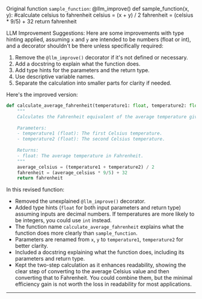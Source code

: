 Original function `sample_function`:
@llm_improve()
def sample_function(x, y):
    #calculate celsius to fahrenheit
    celsius = (x + y) / 2
    fahrenheit = (celsius * 9/5) + 32
    return fahrenheit


LLM Improvement Suggestions:
Here are some improvements with type hinting applied, assuming `x` and `y` are intended to be numbers (float or int), and a decorator shouldn't be there unless specifically required:

1. Remove the `@llm_improve()` decorator if it's not defined or necessary.
2. Add a docstring to explain what the function does.
3. Add type hints for the parameters and the return type.
4. Use descriptive variable names.
5. Separate the calculation into smaller parts for clarity if needed.

Here's the improved version:

```python
def calculate_average_fahrenheit(temperature1: float, temperature2: float) -> float:
    """
    Calculates the Fahrenheit equivalent of the average temperature given two Celsius values.
    
    Parameters:
    - temperature1 (float): The first Celsius temperature.
    - temperature2 (float): The second Celsius temperature.
    
    Returns:
    - float: The average temperature in Fahrenheit.
    """
    average_celsius = (temperature1 + temperature2) / 2
    fahrenheit = (average_celsius * 9/5) + 32
    return fahrenheit
```

In this revised function:

- Removed the unexplained `@llm_improve()` decorator.
- Added type hints (`float` for both input parameters and return type) assuming inputs are decimal numbers. If temperatures are more likely to be integers, you could use `int` instead.
- The function name `calculate_average_fahrenheit` explains what the function does more clearly than `sample_function`.
- Parameters are renamed from `x`, `y` to `temperature1`, `temperature2` for better clarity.
- Included a docstring explaining what the function does, including its parameters and return type.
- Kept the two-step calculation as it enhances readability, showing the clear step of converting to the average Celsius value and then converting that to Fahrenheit. You could combine them, but the minimal efficiency gain is not worth the loss in readability for most applications.
----------
